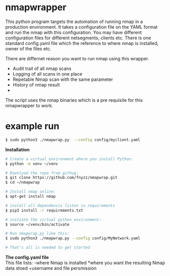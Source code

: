 # nmapwrapper 

This python program targets the automation of running nmap in a production environment. It takes a configuration file on the YAML format and run the nmap with this configuration. You may have different configuration files for different netsegments, clients etc. There is one standard config.yaml file which the reference to where nmap is installed, owner of the files etc. 

There are differnet reason you want to run nmap using this wrapper. 
- Audit trail of all nmap scans 
- Logging of all scans in one place 
- Repetable Nmap scan with the same parameter 
- History of nmap result 
- 
The script uses the nmap binaries which is a pre requisite for this nmapwrapper to work. 


# example run 
```sh
$ sudo python3 ./nmapwrap.py  --config config/myclient.yaml 
```

**Installation**
```sh
# Create a virtual environment where you install Python: 
$ python -m venv ~/venv 

# Download the repo from githug: 
$ git clone https://github.com/fnyzz/nmapwrap.git 
$ cd ~/nmapwrap 

# Install nmap online:
$ apt-get install nmap

# install all dependensis listen in requirements
$ pip3 install -r requirements.txt

# initiate the virtual python environment: 
$ source ~/venv/bin/activate

# Run nmapwrap.py like this: 
$ sudo python3 ./nmapwrap.py --config config/MyNetwork.yaml 

# That's all is needed to get started
```

**The config.yaml file**  
This file lists: 
-where Nmap is installed 
*where you want the resulting Nmap data stoed 
+username and file persmission 


